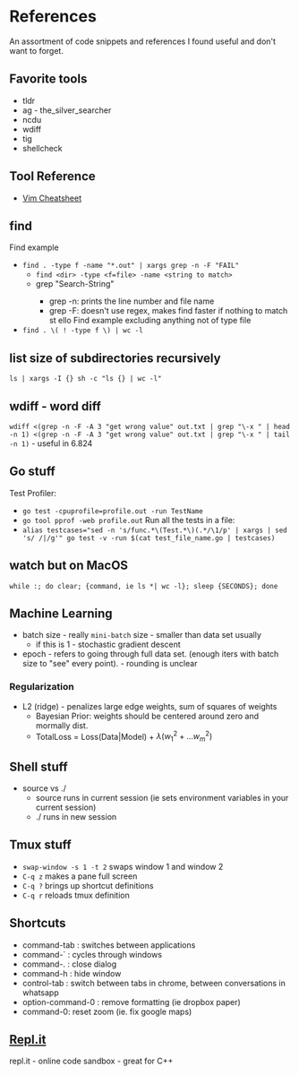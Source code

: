 # References
An assortment of code snippets and references I found useful and don't want to
forget.

## Favorite tools
* tldr
* ag - the_silver_searcher
* ncdu
* wdiff
* tig
* shellcheck

## Tool Reference
* [Vim Cheatsheet](https://www.internalpointers.com/post/humble-vim-cheat-sheet)


## find
Find example
* `find . -type f -name "*.out" | xargs grep -n -F "FAIL"`
    * `find <dir> -type <f=file> -name <string to match>`
    * grep <flags> "Search-String"
        * grep -n: prints the line number and file name
        * grep -F: doesn't use regex, makes find faster if nothing to match
st ello
Find example excluding anything not of type file
* `find . \( ! -type f \) | wc -l`

## list size of subdirectories recursively
`ls | xargs -I {} sh -c "ls {} | wc -l"`


## wdiff - word diff
`wdiff <(grep -n -F -A 3 "get wrong value" out.txt | grep "\-x " | head -n 1) <(grep -n -F -A 3 "get wrong value" out.txt | grep "\-x " | tail -n 1)` - useful in 6.824

## Go stuff
Test Profiler:
* `go test -cpuprofile=profile.out -run TestName`
* `go tool pprof -web profile.out`
Run all the tests in a file:
* `alias testcases="sed -n 's/func.*\(Test.*\)(.*/\1/p' | xargs | sed 's/ /|/g'"
go test -v -run $(cat test_file_name.go | testcases)`


## watch but on MacOS
`while :; do clear; {command, ie ls *| wc -l}; sleep {SECONDS}; done`


## Machine Learning
* batch size - really `mini-batch` size - smaller than data set usually
    * if this is 1 - stochastic gradient descent
* epoch - refers to going through full data set. (enough iters with batch size
  to "see" every point). - rounding is unclear

### Regularization
* L2 (ridge) - penalizes large edge weights, sum of squares of weights
    * Bayesian Prior: weights should be centered around zero and mormally dist.
    * TotalLoss = Loss(Data|Model) + $\lambda(w_1^2 + ... w_m^2)$

## Shell stuff
* source vs ./
    * source runs in current session (ie sets environment variables in your 
      current session)
    * ./ runs in new session

## Tmux stuff
* `swap-window -s 1 -t 2` swaps window 1 and window 2
* `C-q z` makes a pane full screen
* `C-q ?` brings up shortcut definitions
* `C-q r` reloads tmux definition


## Shortcuts
* command-tab : switches between applications
* command-\` : cycles through windows
* command-. : close dialog
* command-h : hide window
* control-tab : switch between tabs in chrome, between conversations in whatsapp
* option-command-0 : remove formatting (ie dropbox paper)
* command-0: reset zoom (ie. fix google maps)

## [Repl.it](https://repl.it)
repl.it - online code sandbox - great for C++
